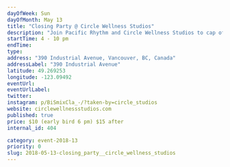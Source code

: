 ```yaml
---
dayOfWeek: Sun
dayOfMonth: May 13
title: "Closing Party @ Circle Wellness Studios"
description: "Join Pacific Rhythm and Circle Wellness Studios to cap off Vancouver Design Week with an outdoor sunset bbq and dance party.  Featuring some of Vancouvers best music selectors and offering local flavours of food and drinks. The party will begin after our open studio finishes at 4 pm. Tickets at the door.  Let's celebrate #VDW2018  <br> <br> Presented by Pacific Rhythm, Circle Wellness Studios, Vancouver Design Week, and Modus Coffee Roasters"
startTime: 4 - 10 pm
endTime: 
type: 
address: "390 Industrial Avenue, Vancouver, BC, Canada"
addressLabel: "390 Industrial Avenue"
latitude: 49.269253
longitude: -123.09492
eventUrl: 
eventUrlLabel: 
twitter: 
instagram: p/BiSmixCla_-/?taken-by=circle_studios
website: circlewellnessstudios.com
published: true
price: $10 (early bird 6 pm) $15 after
internal_id: 404

category: event-2018-13
priority: 0
slug: 2018-05-13-closing_party__circle_wellness_studios
---
```

